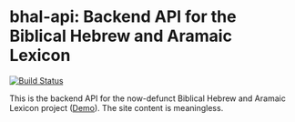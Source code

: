 # bhal-api: Backend API for the Biblical Hebrew and Aramaic Lexicon

[![Build Status](https://travis-ci.org/jackweinbender/bhal-api.svg?branch=master)](https://travis-ci.org/jackweinbender/bhal-api)

This is the backend API for the now-defunct Biblical Hebrew and Aramaic Lexicon project ([Demo](bhal-demo.herokuapp.com)). The site content is meaningless. 
